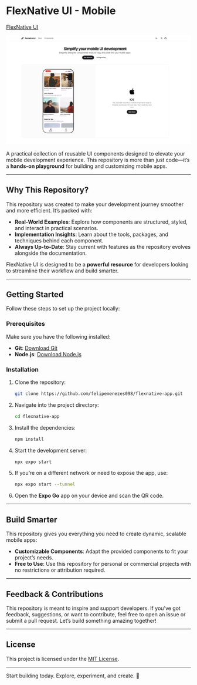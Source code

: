 # FlexNative UI - Mobile

[FlexNative UI](https://ui.flexnative.com)

![hero](assets/images/home.png)

A practical collection of reusable UI components designed to elevate your mobile development experience. This repository is more than just code—it’s a **hands-on playground** for building and customizing mobile apps.

---

## Why This Repository?

This repository was created to make your development journey smoother and more efficient. It’s packed with:

- **Real-World Examples**: Explore how components are structured, styled, and interact in practical scenarios.
- **Implementation Insights**: Learn about the tools, packages, and techniques behind each component.
- **Always Up-to-Date**: Stay current with features as the repository evolves alongside the documentation.

FlexNative UI is designed to be a **powerful resource** for developers looking to streamline their workflow and build smarter.

---

## Getting Started

Follow these steps to set up the project locally:

### Prerequisites

Make sure you have the following installed:

- **Git**: [Download Git](https://git-scm.com/downloads)
- **Node.js**: [Download Node.js](https://nodejs.org)

### Installation

1. Clone the repository:

   ```bash
   git clone https://github.com/felipemenezes098/flexnative-app.git
   ```

2. Navigate into the project directory:

   ```bash
   cd flexnative-app
   ```

3. Install the dependencies:

   ```bash
   npm install
   ```

4. Start the development server:

   ```bash
   npx expo start
   ```

5. If you’re on a different network or need to expose the app, use:

   ```bash
   npx expo start --tunnel
   ```

6. Open the **Expo Go** app on your device and scan the QR code.

---

## Build Smarter

This repository gives you everything you need to create dynamic, scalable mobile apps:

- **Customizable Components**: Adapt the provided components to fit your project’s needs.
- **Free to Use**: Use this repository for personal or commercial projects with no restrictions or attribution required.

---

## Feedback & Contributions

This repository is meant to inspire and support developers. If you’ve got feedback, suggestions, or want to contribute, feel free to open an issue or submit a pull request. Let’s build something amazing together!

---

## License

This project is licensed under the [MIT License](LICENSE.md).

---

Start building today. Explore, experiment, and create. 🚀
